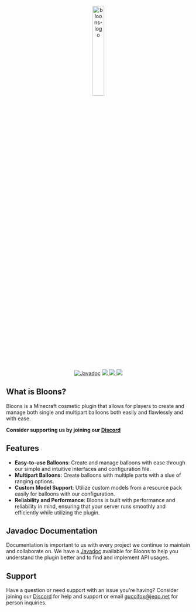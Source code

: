 <div class="logo" align="center">
  <img width="25%" src="https://www.spigotmc.org/data/resource_icons/106/106243.jpg?1668352166" alt="bloons-logo">
  <br>
</div>

<div align="center">

[![Javadoc](https://img.shields.io/badge/JavaDoc-Online-green)](https://bloons.jeqo.net/javadoc/index.html)
  <a href="https://jeqo.net/bloons" alt="jeqo">
<img src="https://img.shields.io/badge/jeqo.net-bloons">
  </a>
  <a href="https://www.spigotmc.org/resources/authors/jeqo.9929/" alt="spigot">
<img src="https://img.shields.io/badge/spigot-bloons">
  </a>
  <a href="https://jeqo.net/discord" alt="discord">
<img src="https://dcbadge.limes.pink/api/server/RdfUnYjxy3?style=plastic)(https://jeqo.net/discord">
  </a>
</div>

## What is Bloons?
Bloons is a Minecraft cosmetic plugin that allows for players to create and manage both single and multipart balloons both easily and flawlessly and with ease.

**Consider supporting us by joining our [Discord](https://jeqo.net/discord)**

## Features
- **Easy-to-use Balloons**: Create and manage balloons with ease through our simple and intuitive interfaces and configuration file.
- **Multipart Balloons**: Create balloons with multiple parts with a slue of ranging options.
- **Custom Model Support**: Utilize custom models from a resource pack easily for balloons with our configuration.
- **Reliability and Performance**: Bloons is built with performance and reliability in mind, ensuring that your server runs smoothly and efficiently while utilizing the plugin.

## Javadoc Documentation
Documentation is important to us with every project we continue to maintain and collaborate on. We have a [Javadoc](https://bloons.jeqo.net/javadoc/index.html) available for Bloons to help you understand the plugin better and to find and implement API usages.

## Support
Have a question or need support with an issue you're having? Consider joining our [Discord](https://jeqo.net/discord) for help and support or email guccifox@jeqo.net for person inquiries.
